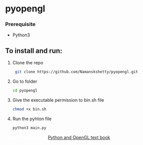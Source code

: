 # pyopengl
### Prerequisite
* Python3
## To install and run:
1. Clone the repo
   ```sh
    git clone https://github.com/Namanskshetty/pyopengl.git
    ```
2. Go to folder
   ```sh
   cd pyopengl
   ```
3. Give the executable permission to bin.sh file
   ```sh
   chmod +x bin.sh
   ```
4. Run the pyhton file
    ```sh
    python3 main.py
    ```
<html><body>
   <a align="center" style="color: white;" href="https://github.com/Namanskshetty">Popular repositories</a>
   <a align="center" href="https://www.labri.fr/perso/nrougier/python-opengl/#preface">Python and OpenGL text book</a>
   </body></html>
